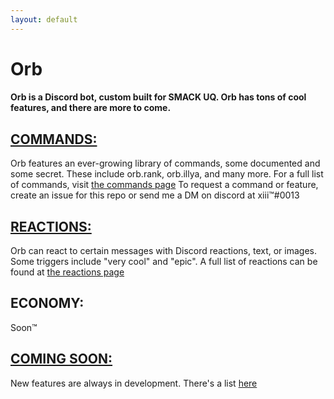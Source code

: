 ```yaml
---
layout: default
---
```


# Orb
#### Orb is a Discord bot, custom built for SMACK UQ. Orb has tons of cool features, and there are more to come.

## [COMMANDS:](commands.md)
Orb features an ever-growing library of commands, some documented and some secret. These include orb.rank, orb.illya, and many more.
For a full list of commands, visit [the commands page](commands.md)
To request a command or feature, create an issue for this repo or send me a DM on discord at xiii™#0013

## [REACTIONS:](reactions.md)
Orb can react to certain messages with Discord reactions, text, or images. Some triggers include "very cool" and "epic".
A full list of reactions can be found at [the reactions page](reactions.md)

## ECONOMY:
Soon™

## [COMING SOON:](comingsoon.md)
New features are always in development. There's a list [here](comingsoon.md)
